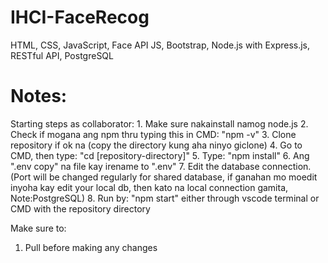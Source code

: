 # IHCI-FaceRecog

HTML, CSS, JavaScript, Face API JS, Bootstrap,
Node.js with Express.js, RESTful API, PostgreSQL


# Notes:
Starting steps as collaborator:
    1. Make sure nakainstall namog node.js
    2. Check if mogana ang npm thru typing this in CMD: "npm -v"
    3. Clone repository if ok na (copy the directory kung aha ninyo giclone)
    4. Go to CMD, then type: "cd [repository-directory]"
    5. Type: "npm install"
    6. Ang ".env copy" na file kay irename to ".env"
    7. Edit the database connection.(Port will be changed regularly for shared database, if ganahan mo moedit inyoha kay edit your local db, then kato na local connection gamita, Note:PostgreSQL)
    8. Run by: "npm start" either through vscode terminal or CMD with the repository directory

Make sure to:
1. Pull before making any changes
